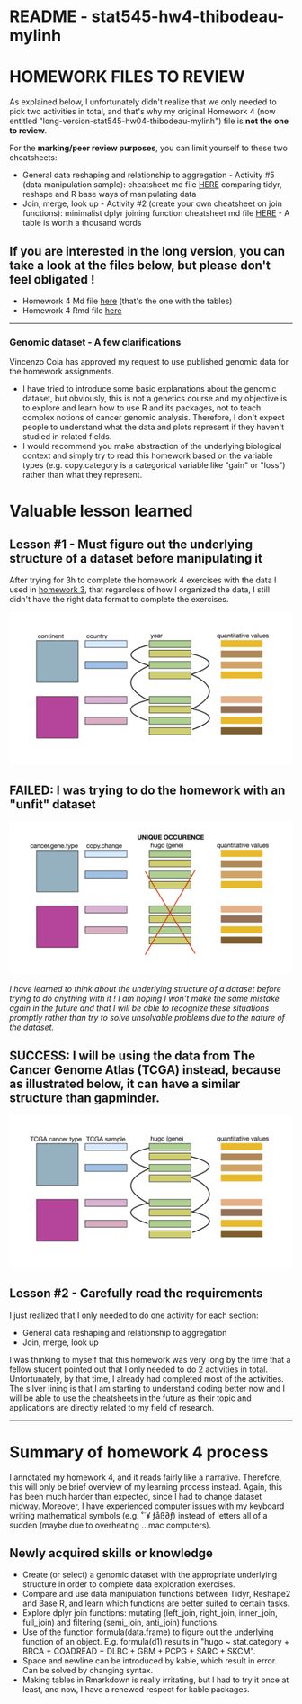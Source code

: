 # README - stat545-hw4-thibodeau-mylinh

# HOMEWORK FILES TO REVIEW

As explained below, I unfortunately didn't realize that we only needed to pick two activities in total, and that's why my original Homework 4 (now entitled "long-version-stat545-hw04-thibodeau-mylinh") file is **not the one to review**.

For the **marking/peer review purposes**, you can limit yourself to these two cheatsheets:

* General data reshaping and relationship to aggregation - Activity #5 (data manipulation sample): cheatsheet md file [HERE](https://github.com/mylinhthibodeau/STAT545-HW-thibodeau-mylinh/blob/master/stat545-hw4-thibodeau-mylinh/hw04-data-manipulation-cheatsheet-thibodeau-mylinh.md) comparing tidyr, reshape and R base ways of manipulating data  
* Join, merge, look up - Activity #2 (create your own cheatsheet on join functions): minimalist dplyr joining function cheatsheet md file [HERE](https://github.com/mylinhthibodeau/STAT545-HW-thibodeau-mylinh/blob/master/stat545-hw4-thibodeau-mylinh/hw04-dplyr-join-cheatsheet-thibodeau-mylinh.md) - A table is worth a thousand words

## If you are interested in the long version, you can take a look at the files below, but please don't feel obligated ! 

- Homework 4 Md file [here](https://github.com/mylinhthibodeau/STAT545-HW-thibodeau-mylinh/blob/master/stat545-hw4-thibodeau-mylinh/long-version-stat545-hw04-thibodeau-mylinh.md) (that's the one with the tables)  
- Homework 4 Rmd file [here](https://github.com/mylinhthibodeau/STAT545-HW-thibodeau-mylinh/blob/master/stat545-hw4-thibodeau-mylinh/hw04-data-manipulation-cheatsheet-thibodeau-mylinh.Rmd) 

*** 

### Genomic dataset - A few clarifications

Vincenzo Coia has approved my request to use published genomic data for the homework assignments.

* I have tried to introduce some basic explanations about the genomic dataset, but obviously, this is not a genetics course and my objective is to explore and learn how to use R and its packages, not to teach complex notions of cancer genomic analysis. Therefore, I don't expect people to understand what the data and plots represent if they haven't studied in related fields. 
* I would recommend you make abstraction of the underlying biological context and simply try to read this homework based on the variable types (e.g. copy.category is a categorical variable like "gain" or "loss") rather than what they represent.

# Valuable lesson learned

## Lesson #1 - Must figure out the underlying structure of a dataset before manipulating it

After trying for 3h to complete the homework 4 exercises with the data I used in [homework 3](https://github.com/mylinhthibodeau/STAT545-HW-thibodeau-mylinh/tree/master/stat545-hw3-thibodeau-mylinh), that regardless of how I organized the data, I still didn't have the right data format to complete the exercises. 

![gapminder-underling-data-structure](scratch-space/gapminder-underlying-data-structure.jpg)

## FAILED: I was trying to do the homework with an "unfit" dataset

![failed-genomic-data-structure](scratch-space/failed-genomic-data-structure.jpg)

*I have learned to think about the underlying structure of a dataset before trying to do anything with it ! I am hoping I won't make the same mistake again in the future and that I will be able to recognize these situations promptly rather than try to solve unsolvable problems due to the nature of the dataset.*

## SUCCESS: I will be using the data from The Cancer Genome Atlas (TCGA) instead, because as illustrated below, it can have a similar structure than gapminder. 

![genomic-data-structure](scratch-space/genomic-data-structure.jpg)

## Lesson #2 - Carefully read the requirements 

I just realized that I only needed to do one activity for each section: 

* General data reshaping and relationship to aggregation 
* Join, merge, look up 

I was thinking to myself that this homework was very long by the time that a fellow student pointed out that I only needed to do 2 activities in total. Unfortunately, by that time, I already had completed most of the activities. The silver lining is that I am starting to understand coding better now and I will be able to use the cheatsheets in the future as their topic and applications are directly related to my field of research. 

***

# Summary of homework 4 process  

I annotated my homework 4, and it reads fairly like a narrative. Therefore, this will only be brief overview of my learning process instead. Again, this has been much harder than expected, since I had to change dataset midway. Moreover, I have experienced computer issues with my keyboard writing mathematical symbols (e.g. ˚´¥ ƒåß∂ƒ) instead of letters all of a sudden (maybe due to overheating ...mac computers).

## Newly acquired skills or knowledge

* Create (or select) a genomic dataset with the appropriate underlying structure in order to complete data exploration exercises.
* Compare and use data manipulation functions between Tidyr, Reshape2 and Base R, and learn which functions are better suited to certain tasks.
* Explore dplyr join functions: mutating (left_join, right_join, inner_join, full_join) and filtering (semi_join, anti_join) functions.
* Use of the function formula(data.frame) to figure out the underlying function of an object. E.g. formula(d1) results in "hugo ~ stat.category + BRCA + COADREAD + DLBC + GBM + PCPG + SARC + SKCM".
* Space and newline can be introduced by kable, which result in error. Can be solved by changing syntax.
* Making tables in Rmarkdown is really irritating, but I had to try it once at least, and now, I have a renewed respect for kable packages.

